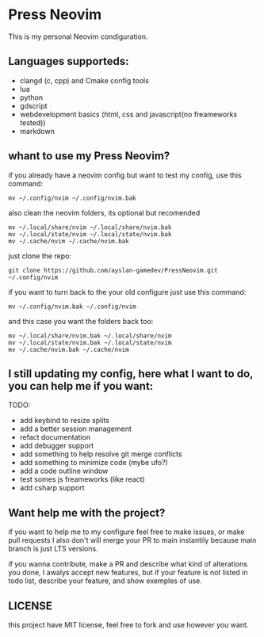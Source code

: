 # Press Neovim
This is my personal Neovim condiguration.

## Languages supporteds:
- clangd (c, cpp) and Cmake config tools
- lua
- python
- gdscript
- webdevelopment basics (html, css and javascript(no freameworks tested))
- markdown

## whant to use my Press Neovim? 

if you already have a neovim config but want to test my config, use this command:

```
mv ~/.config/nvim ~/.config/nvim.bak
```

also clean the neovim folders, its optional but recomended

```
mv ~/.local/share/nvim ~/.local/share/nvim.bak
mv ~/.local/state/nvim ~/.local/state/nvim.bak
mv ~/.cache/nvim ~/.cache/nvim.bak
```

just clone the repo:
```
git clone https://github.com/ayslan-gamedev/PressNeovim.git ~/.config/nvim
```

if you want to turn back to the your old configure just use this command:
```
mv ~/.config/nvim.bak ~/.config/nvim
```

and this case you want the folders back too:
```
mv ~/.local/share/nvim.bak ~/.local/share/nvim
mv ~/.local/state/nvim.bak ~/.local/state/nvim
mv ~/.cache/nvim.bak ~/.cache/nvim
```

## I still updating my config, here what I want to do, you can help me if you want:
TODO:
- add keybind to resize splits
- add a better session management 
- refact documentation
- add debugger support
- add something to help resolve git merge conflicts
- add something to minimize code (mybe ufo?)
- add a code outline window
- test somes js freameworks (like react)
- add csharp support

## Want help me with the project?
if you want to help me to my configure feel free to make issues, or make pull requests
I also don't will merge your PR to main instantily because main branch is just LTS versions.

if you wanna contribute, make a PR and describe what kind of alterations you done, I awalys accept new features, 
but if your feature is not listed in todo list, describe your feature, and show exemples of use.

## LICENSE
this project have MIT license, feel free to fork and use however you want.
